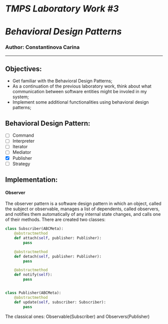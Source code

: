 # ***TMPS Laboratory Work #3***
# ***Behavioral Design Patterns***

### Author: Constantinova Carina
----

## Objectives:

* Get familiar with the Behavioral Design Patterns;
* As a continuation of the previous laboratory work, think about what communication between software entities might be involed in my system;
* Implement some additional functionalities using behavioral design patterns;

## Behavioral Design Pattern:
 - [ ] Command
 - [ ] Interpreter
 - [ ] Iterator
 - [ ] Mediator
 - [x] Publisher
 - [ ] Strategy

## Implementation:
#### Observer
The observer pattern is a software design pattern in which an object, called the subject or observable, manages a list of dependents, called observers, and notifies them automatically of any internal state changes, and calls one of their methods.
There are created two classes:
```python 
class Subscriber(ABCMeta):
    @abstractmethod
    def attach(self, publisher: Publisher):
        pass

    @abstractmethod
    def detach(self, publisher: Publisher):
        pass

    @abstractmethod
    def notify(self):
        pass


class Publisher(ABCMeta):
    @abstractmethod
    def update(self, subscriber: Subscriber):
        pass
```
The classical ones: Observable(Subscriber) and Observers(Publisher)
